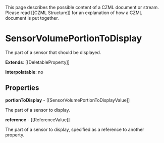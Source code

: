 This page describes the possible content of a CZML document or stream. Please read [[CZML Structure]] for an explanation of how a CZML document is put together.

# SensorVolumePortionToDisplay

The part of a sensor that should be displayed.

**Extends**: [[DeletableProperty]]

**Interpolatable**: no

## Properties

**portionToDisplay** - [[SensorVolumePortionToDisplayValue]]

The part of a sensor to display.


**reference** - [[ReferenceValue]]

The part of a sensor to display, specified as a reference to another property.


